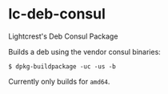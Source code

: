 # lc-deb-consul
Lightcrest's Deb Consul Package

Builds a deb using the vendor consul binaries:

    $ dpkg-buildpackage -uc -us -b
    
Currently only builds for ```amd64```.
